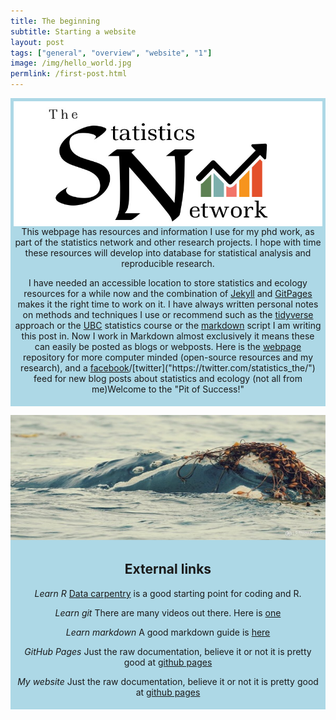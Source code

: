 ```yaml
---
title: The beginning
subtitle: Starting a website
layout: post
tags: ["general", "overview", "website", "1"]
image: /img/hello_world.jpg
permlink: /first-post.html
---
```


<div style="padding:5px; text-align:center; background-color:lightblue;">  <div class="banner-content">
    <img src="/img/background-image.png" alt="An orginal statistic logo" align="center" width = "550" height = "200"/> This webpage has resources and information I use for my phd work, as part of the statistics network and other research projects. I hope with time these resources will develop into database for statistical analysis and reproducible research. </div>

I have needed an accessible location to store statistics and ecology resources for a while now and the combination of [Jekyll]("https://jekyllrb.com/") and [GitPages]("https://pages.github.com/") makes it the right time to work on it. I have always written personal notes on methods and techniques I use or recommend such as the [tidyverse]("https://www.tidyverse.org/learn/") approach or the [UBC]("https://stat545.com/") statistics course or the [markdown]("https://en.wikipedia.org/wiki/Markdown") script I am writing this post in. Now I work in Markdown almost exclusively it means these can easily be posted as blogs or webposts. Here is the [webpage]("https://www.ssnhub.com/") repository for more computer minded (open-source resources and my research), and a [facebook]("https://www.facebook.com/StatisticsNetwork/")/[twitter]("https://twitter.com/statistics_the/") feed for new blog posts about statistics and ecology (not all from me)Welcome to the "Pit of Success!" </div>
</div>
<div><img src="/img/background-image.jpg" alt="An orginal statistic logo" align="center" width = "600" height = "200">    
    <div style="padding:5px; text-align:center; background-color:lightblue;"> 

<h2>External links</h2>

*Learn R*
[Data carpentry]("https://datacarpentry.org/") is a good starting point for coding and R.
  
*Learn git*
There are many videos out there. Here is [one]("https://www.youtube.com/watch?v=HVsySz-h9r4")

*Learn markdown* 
A good markdown guide is [here]("http://www.markdowntutorial.com/")

*GitHub Pages* 
Just the raw documentation, believe it or not it is pretty good  at [github pages]("https://pages.github.com/")

*My website*
Just the raw documentation, believe it or not it is pretty good at [github pages]("https://www.ssnhub.com/")
